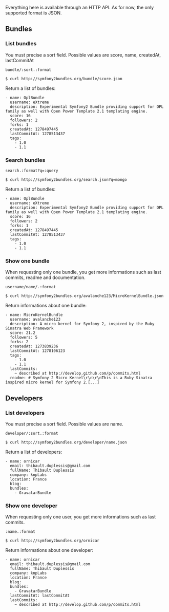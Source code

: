 Everything here is available through an HTTP API.
As for now, the only supported format is JSON.

## Bundles

### List bundles

You must precise a sort field. Possible values are score, name, createdAt, lastCommitAt

    bundle/:sort.:format

    $ curl http://symfony2bundles.org/bundle/score.json

Return a list of bundles:

    - name: OplBundle
      username: eXtreme
      description: Experimental Symfony2 Bundle providing support for OPL family as well with Open Power Template 2.1 templating engine.
      score: 16
      followers: 2
      forks: 1
      createdAt: 1278497445
      lastCommitAt: 1278513437
      tags:
        - 1.0
        - 1.1

### Search bundles

    search.:format?q=:query

    $ curl http://symfony2bundles.org/search.json?q=mongo

Return a list of bundles:

    - name: OplBundle
      username: eXtreme
      description: Experimental Symfony2 Bundle providing support for OPL family as well with Open Power Template 2.1 templating engine.
      score: 16
      followers: 2
      forks: 1
      createdAt: 1278497445
      lastCommitAt: 1278513437
      tags:
        - 1.0
        - 1.1

### Show one bundle

When requesting only one bundle, you get more informations such as last commits, readme and documentation.

    username/name/.:format

    $ curl http://symfony2bundles.org/avalanche123/MicroKernelBundle.json

Return informations about one bundle:

    - name: MicroKernelBundle
      username: avalanche123
      description: A micro kernel for Symfony 2, inspired by the Ruby Sinatra Web Framework
      score: 21.2
      followers: 5
      forks: 2
      createdAt: 1273839236
      lastCommitAt: 1278106123
      tags:
        - 1.0
        - 1.1
      lastCommits:
        ~ described at http://develop.github.com/p/commits.html
      readme: # Symfony 2 Micro Kernel\r\n\r\nThis is a Ruby Sinatra inspired micro kernel for Symfony 2.[...]

## Developers

### List developers

You must precise a sort field. Possible values are name.

    developer/:sort.:format

    $ curl http://symfony2bundles.org/developer/name.json

Return a list of developers:

    - name: ornicar
      email: thibault.duplessis@gmail.com
      fullName: Thibault Duplessis
      company: knpLabs
      location: France
      blog:
      bundles:
        - GravatarBundle

### Show one developer

When requesting only one user, you get more informations such as last commits.

    :name.:format

    $ curl http://symfony2bundles.org/ornicar

Return informations about one developer:

    - name: ornicar
      email: thibault.duplessis@gmail.com
      fullName: Thibault Duplessis
      company: knpLabs
      location: France
      blog:
      bundles:
        - GravatarBundle
      lastCommitAt: lastCommitAt
      lastCommits:
        ~ described at http://develop.github.com/p/commits.html
